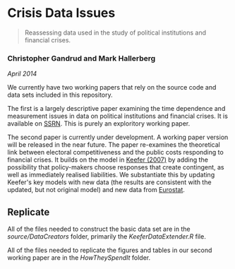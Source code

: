 Crisis Data Issues
================

> Reassessing data used in the study of political institutions and financial crises.

### Christopher Gandrud and Mark Hallerberg

*April 2014*

We currently have two working papers that rely on the source code and data sets included in this repository. 

The first is a largely descriptive paper examining the time dependence and measurement issues in data on political institutions and financial crises. It is available on [SSRN](http://ssrn.com/abstract=2395844). This is purely an exploritory working paper.

The second paper is currently under development. A working paper version will be released in the near future. The paper re-examines the theoretical link between electoral competitiveness and the public costs responding to financial crises. It builds on the model in [Keefer (2007)](http://dx.doi.org/10.1017/S0020818307070208) by adding the possibility that policy-makers choose responses that create contingent, as well as immediately realised liabilities. We substantiate this by updating Keefer's key models with new data (the results are consistent with the updated, but not original model) and new data from [Eurostat](http://epp.eurostat.ec.europa.eu/portal/page/portal/government_finance_statistics/excessive_deficit/supplementary_tables_financial_turmoil). 

## Replicate

All of the files needed to construct the basic data set are in the *source/DataCreators* folder, primarily the *KeeferDataExtender.R* file.

All of the files needed to replicate the figures and tables in our second working paper are in the *HowTheySpendIt* folder. 

